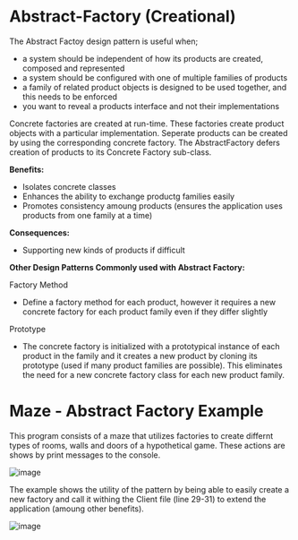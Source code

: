 # Abstract-Factory (Creational)
The Abstract Factoy design pattern is useful when;
- a system should be independent of how its products are created, composed and represented
- a system should be configured with one of multiple families of products
- a family of related product objects is designed to be used together, and this needs to be enforced
- you want to reveal a products interface and not their implementations

Concrete factories are created at run-time. These factories create product objects with a particular implementation. Seperate products can be created by using the corresponding concrete factory. The AbstractFactory defers creation of products to its Concrete Factory sub-class.

**Benefits:**
- Isolates concrete classes
- Enhances the ability to exchange productg families easily
- Promotes consistency amoung products (ensures the application uses products from one family at a time)


**Consequences:**
- Supporting new kinds of products if difficult

**Other Design Patterns Commonly used with Abstract Factory:**

Factory Method 
- Define a factory method for each product, however it requires a new concrete factory for each product family even if they differ slightly

Prototype
- The concrete factory is initialized with a prototypical instance of each product in the family and it creates a new product by cloning its prototype (used if many product families are possible). This eliminates the need for a new concrete factory class for each new product family.

# Maze - Abstract Factory Example
This program consists of a maze that utilizes factories to create differnt types of rooms, walls and doors of a hypothetical game. These actions are shows by print messages to the console.

![image](https://github.com/evan-placenis/Abstract-Factory/assets/112578037/568c15d9-e65f-468f-b9d2-52fb03ea5d63)

The example shows the utility of the pattern by being able to easily create a new factory and call it withing the Client file (line 29-31) to extend the application (amoung other benefits).

![image](https://github.com/evan-placenis/Abstract-Factory/assets/112578037/313ea2bd-bb4b-4aaf-ac44-95f016fbbc3f)




